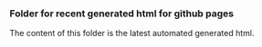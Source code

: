 ### Folder for recent generated html for github pages

The content of this folder is the latest automated generated html.
